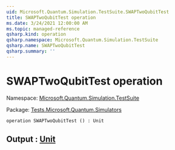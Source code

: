 ```yaml
---
uid: Microsoft.Quantum.Simulation.TestSuite.SWAPTwoQubitTest
title: SWAPTwoQubitTest operation
ms.date: 3/24/2021 12:00:00 AM
ms.topic: managed-reference
qsharp.kind: operation
qsharp.namespace: Microsoft.Quantum.Simulation.TestSuite
qsharp.name: SWAPTwoQubitTest
qsharp.summary: ''
---
```


# SWAPTwoQubitTest operation

Namespace: [Microsoft.Quantum.Simulation.TestSuite](xref:Microsoft.Quantum.Simulation.TestSuite)

Package: [Tests.Microsoft.Quantum.Simulators](https://nuget.org/packages/Tests.Microsoft.Quantum.Simulators)




```qsharp
operation SWAPTwoQubitTest () : Unit
```


## Output : [Unit](xref:microsoft.quantum.lang-ref.unit)

